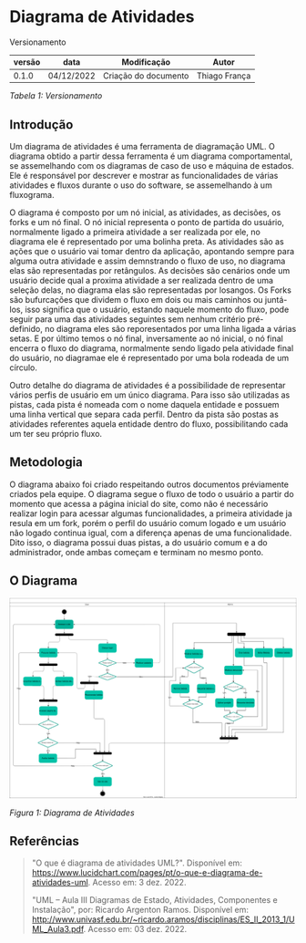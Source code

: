 # Diagrama de Atividades

Versionamento

versão | data | Modificação | Autor
-------|------|-------------|------
0.1.0 | 04/12/2022 | Criação do documento | Thiago França

*Tabela 1: Versionamento*

## Introdução

Um diagrama de atividades é uma ferramenta de diagramação UML. O diagrama obtido a partir dessa ferramenta é um diagrama comportamental, se assemelhando com os diagramas de caso de uso e máquina de estados. Ele é responsável por descrever e mostrar as funcionalidades de várias atividades e fluxos durante o uso do software, se assemelhando à um fluxograma.

O diagrama é composto por um nó inicial, as atividades, as decisões, os forks e um nó final. O nó inicial representa o ponto de partida do usuário, normalmente ligado a primeira atividade a ser realizada por ele, no diagrama ele é representado por uma bolinha preta. As atividades são as ações que o usuário vai tomar dentro da aplicação, apontando sempre para alguma outra atividade e assim demnstrando o fluxo de uso, no diagrama elas são representadas por retângulos. As decisões são cenários onde um usuário decide qual a proxima atividade a ser realizada dentro de uma seleção delas, no diagrama elas são representadas por losangos. Os Forks são bufurcações que dividem o fluxo em dois ou mais caminhos ou juntá-los, isso significa que o usuário, estando naquele momento do fluxo, pode seguir para uma das atividades seguintes sem nenhum critério pré-definido, no diagrama eles são reporesentados por uma linha ligada a várias setas. E por último temos o nó final, inversamente ao nó inicial, o nó final encerra o fluxo do diagrama, normalmente sendo ligado pela atividade final do usuário, no diagramae ele é representado por uma bola rodeada de um círculo.

Outro detalhe do diagrama de atividades é a possibilidade de representar vários perfis de usuário em um único diagrama. Para isso são utilizadas as pistas, cada pista é nomeada com o nome daquela entidade e possuem uma linha vertical que separa cada perfil. Dentro da pista são postas as atividades referentes aquela entidade dentro do fluxo, possibilitando cada um ter seu próprio fluxo.

## Metodologia

O diagrama abaixo foi criado respeitando outros documentos préviamente criados pela equipe. O diagrama segue o fluxo de todo o usuário a partir do momento que acessa a página inicial do site, como não é necessário realizar login para acessar algumas funcionalidades, a primeira atividade ja resula em um fork, porém o perfil do usuário comum logado e um usuário não logado continua igual, com a diferença apenas de uma funcionalidade. Dito isso, o diagrama possui duas pistas, a do usuário comum e a do administrador, onde ambas começam e terminam no mesmo ponto.


## O Diagrama

<img src="../Modelagem/assets/diagramaDeAtividades/Diagrama%20de%20atividades.drawio.svg" alt="Diagrama de Atividades" width="1100"/>

*Figura 1: Diagrama de Atividades*
## Referências

> "O que é diagrama de atividades UML?". Disponível em: <https://www.lucidchart.com/pages/pt/o-que-e-diagrama-de-atividades-uml>. Acesso em: 3 dez. 2022.
>
> "UML – Aula III Diagramas de Estado, Atividades, Componentes e Instalação", por: Ricardo Argenton Ramos. Disponível em: <http://www.univasf.edu.br/~ricardo.aramos/disciplinas/ES_II_2013_1/UML_Aula3.pdf>. Acesso em: 03 dez. 2022.